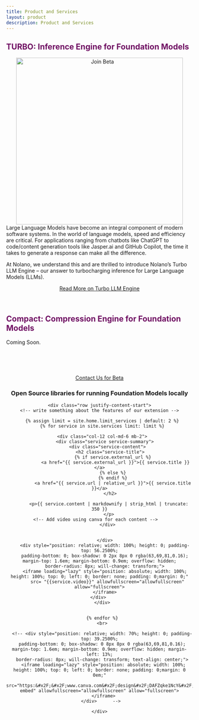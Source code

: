 ```yaml
---
title: Product and Services 
layout: product
description: Product and Services
---
```


## <span style="color:#6f0e62">TURBO: Inference Engine for Foundation Models</span>

<!-- Image -->
<div style="text-align: center;">
    <img src="https://substackcdn.com/image/fetch/f_auto,q_auto:good,fl_progressive:steep/https%3A%2F%2Fsubstack-post-media.s3.amazonaws.com%2Fpublic%2Fimages%2Feacd0282-373b-4440-be3a-8e4901ada954_1044x630.png" alt="Join Beta" width="450" height="450">
</div>
Large Language Models have become an integral component of modern software systems. In the world of language models, speed and efficiency are critical. For applications ranging from chatbots like ChatGPT to code/content generation tools like Jasper.ai and GitHub Copilot, the time it takes to generate a response can make all the difference.

At Nolano, we understand this and are thrilled to introduce Nolano’s Turbo LLM Engine – our answer to turbocharging inference for Large Language Models (LLMs).

<div style="text-align: center;">

  <a href="https://nolanoorg.substack.com/p/introducing-the-turbo-llm-inference" class="button">Read More on Turbo LLM Engine</a> 
</div>
<br>

## <span style="color:#6f0e62">Compact: Compression Engine for Foundation Models</span>

Coming Soon.

<br>
<br>
<br>

<div style="text-align: center;">

  <a href="/contact" class="button">Contact Us for Beta</a> 
<div>


<h3 style="text-align: center;">Open Source libraries for running Foundation Models locally</h3>

<div class="strip">
  <div class="container pt-3 pb-6 pb-md-10">

    <div class="row justify-content-start">
    <!-- write something about the features of our extension -->

      {% assign limit = site.home.limit_services | default: 2 %}
      {% for service in site.services limit: limit %}
      
      <div class="col-12 col-md-6 mb-2">
        <div class="service service-summary">
          <div class="service-content">
            <h2 class="service-title">
              {% if service.external_url %}
                <a href="{{ service.external_url }}">{{ service.title }}</a>
              {% else %}
              {% endif %}
              <a href="{{ service.url | relative_url }}">{{ service.title }}</a>
            </h2>
            
           <p>{{ service.content | markdownify | strip_html | truncate: 350 }}
           </p>
            <!-- Add video using canva for each content -->           
          </div>

          
        </div>
        <div style="position: relative; width: 100%; height: 0; padding-top: 56.2500%;
        padding-bottom: 0; box-shadow: 0 2px 8px 0 rgba(63,69,81,0.16); margin-top: 1.6em; margin-bottom: 0.9em; overflow: hidden;
        border-radius: 8px; will-change: transform;">
        <iframe loading="lazy" style="position: absolute; width: 100%; height: 100%; top: 0; left: 0; border: none; padding: 0;margin: 0;"
          src= "{{service.video}}" allowfullscreen="allowfullscreen" allow="fullscreen">
        </iframe>
        </div>     
      </div>

      
      {% endfor %}
      <br>

      <!-- <div style="position: relative; width: 70%; height: 0; padding-top: 39.2500%;
      padding-bottom: 0; box-shadow: 0 8px 8px 0 rgba(63,69,81,0.16); margin-top: 1.6em; margin-bottom: 0.9em; overflow: hidden; margin-left: 13%;
      border-radius: 8px; will-change: transform; text-align: center;">
       <iframe loading="lazy" style="position: absolute; width: 100%; height: 100%; top: 0; left: 0; border: none; padding: 0;margin: 0 0em;"
         src="https:&#x2F;&#x2F;www.canva.com&#x2F;design&#x2F;DAFZqke1NcY&#x2F;view?embed" allowfullscreen="allowfullscreen" allow="fullscreen">
       </iframe>
     </div>      -->

    </div>
  </div>
</div>
